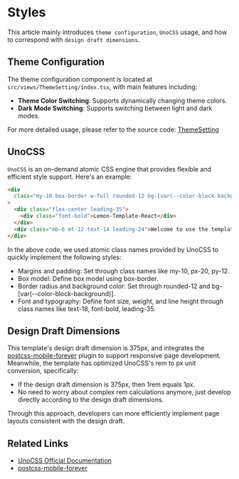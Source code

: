 # Styles

This article mainly introduces `theme configuration`, `UnoCSS` usage, and how to correspond with `design draft dimensions`.

## Theme Configuration

The theme configuration component is located at `src/views/ThemeSetting/index.tsx`, with main features including:

- **Theme Color Switching**: Supports dynamically changing theme colors.
- **Dark Mode Switching**: Supports switching between light and dark modes.

For more detailed usage, please refer to the source code: [ThemeSetting](https://github.com/sankeyangshu/lemon-template-react/blob/main/src/views/ThemeSetting/index.tsx)

## UnoCSS

`UnoCSS` is an on-demand atomic CSS engine that provides flexible and efficient style support. Here's an example:

```html
<div
  class="my-10 box-border w-full rounded-12 bg-[var(--color-block-background)] px-20 py-12 text-18"
>
  <div class="flex-center leading-35">
    <div class="font-bold">Lemon-Template-React</div>
  </div>
  <div class="mb-6 mt-12 text-14 leading-24">Welcome to use the template!!!</div>
</div>
```

In the above code, we used atomic class names provided by UnoCSS to quickly implement the following styles:

- Margins and padding: Set through class names like my-10, px-20, py-12.
- Box model: Define box model using box-border.
- Border radius and background color: Set through rounded-12 and bg-[var(--color-block-background)].
- Font and typography: Define font size, weight, and line height through class names like text-18, font-bold, leading-35.

## Design Draft Dimensions

This template's design draft dimension is 375px, and integrates the [postcss-mobile-forever](https://github.com/wswmsword/postcss-mobile-forever) plugin to support responsive page development. Meanwhile, the template has optimized UnoCSS's rem to px unit conversion, specifically:

- If the design draft dimension is 375px, then 1rem equals 1px.
- No need to worry about complex rem calculations anymore, just develop directly according to the design draft dimensions.

Through this approach, developers can more efficiently implement page layouts consistent with the design draft.

## Related Links

- [UnoCSS Official Documentation](https://unocss.dev/)
- [postcss-mobile-forever](https://github.com/wswmsword/postcss-mobile-forever)
